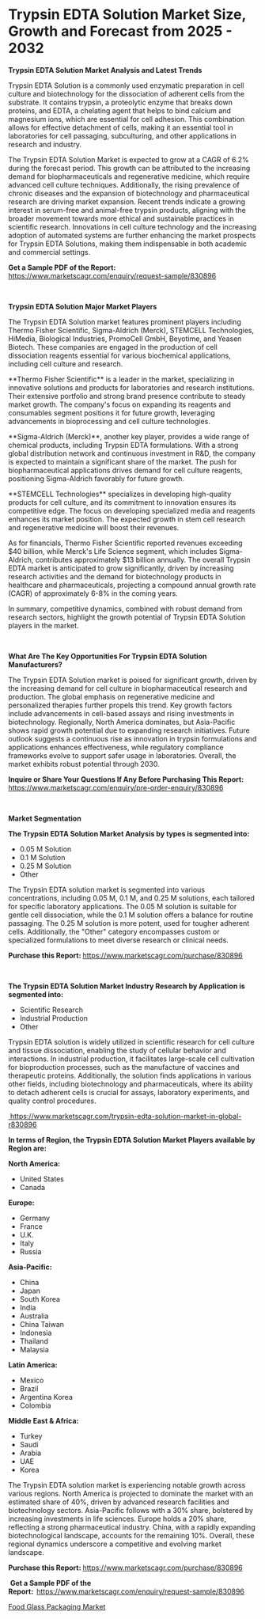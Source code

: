 <p><h1>Trypsin EDTA Solution Market Size, Growth and Forecast from 2025 - 2032</h1></p><p><strong>Trypsin EDTA Solution Market Analysis and Latest Trends</strong></p>
<p><p>Trypsin EDTA Solution is a commonly used enzymatic preparation in cell culture and biotechnology for the dissociation of adherent cells from the substrate. It contains trypsin, a proteolytic enzyme that breaks down proteins, and EDTA, a chelating agent that helps to bind calcium and magnesium ions, which are essential for cell adhesion. This combination allows for effective detachment of cells, making it an essential tool in laboratories for cell passaging, subculturing, and other applications in research and industry.</p><p>The Trypsin EDTA Solution Market is expected to grow at a CAGR of 6.2% during the forecast period. This growth can be attributed to the increasing demand for biopharmaceuticals and regenerative medicine, which require advanced cell culture techniques. Additionally, the rising prevalence of chronic diseases and the expansion of biotechnology and pharmaceutical research are driving market expansion. Recent trends indicate a growing interest in serum-free and animal-free trypsin products, aligning with the broader movement towards more ethical and sustainable practices in scientific research. Innovations in cell culture technology and the increasing adoption of automated systems are further enhancing the market prospects for Trypsin EDTA Solutions, making them indispensable in both academic and commercial settings.</p></p>
<p><strong>Get a Sample PDF of the Report:&nbsp;</strong> <a href="https://www.marketscagr.com/enquiry/request-sample/830896?utm_campaign=2095&utm_medium=2&utm_source=Github&utm_content=ia&utm_term=01042025&utm_id=trypsin-edta-solution">https://www.marketscagr.com/enquiry/request-sample/830896</a></p>
<p>&nbsp;</p>
<p><strong>Trypsin EDTA Solution Major Market Players</strong></p>
<p><p>The Trypsin EDTA Solution market features prominent players including Thermo Fisher Scientific, Sigma-Aldrich (Merck), STEMCELL Technologies, HiMedia, Biological Industries, PromoCell GmbH, Beyotime, and Yeasen Biotech. These companies are engaged in the production of cell dissociation reagents essential for various biochemical applications, including cell culture and research.</p><p>**Thermo Fisher Scientific** is a leader in the market, specializing in innovative solutions and products for laboratories and research institutions. Their extensive portfolio and strong brand presence contribute to steady market growth. The company's focus on expanding its reagents and consumables segment positions it for future growth, leveraging advancements in bioprocessing and cell culture technologies.</p><p>**Sigma-Aldrich (Merck)**, another key player, provides a wide range of chemical products, including Trypsin EDTA formulations. With a strong global distribution network and continuous investment in R&D, the company is expected to maintain a significant share of the market. The push for biopharmaceutical applications drives demand for cell culture reagents, positioning Sigma-Aldrich favorably for future growth.</p><p>**STEMCELL Technologies** specializes in developing high-quality products for cell culture, and its commitment to innovation ensures its competitive edge. The focus on developing specialized media and reagents enhances its market position. The expected growth in stem cell research and regenerative medicine will boost their revenues.</p><p>As for financials, Thermo Fisher Scientific reported revenues exceeding $40 billion, while Merck's Life Science segment, which includes Sigma-Aldrich, contributes approximately $13 billion annually. The overall Trypsin EDTA market is anticipated to grow significantly, driven by increasing research activities and the demand for biotechnology products in healthcare and pharmaceuticals, projecting a compound annual growth rate (CAGR) of approximately 6-8% in the coming years. </p><p>In summary, competitive dynamics, combined with robust demand from research sectors, highlight the growth potential of Trypsin EDTA Solution players in the market.</p></p>
<p>&nbsp;</p>
<p><strong>What Are The Key Opportunities For Trypsin EDTA Solution Manufacturers?</strong></p>
<p><p>The Trypsin EDTA Solution market is poised for significant growth, driven by the increasing demand for cell culture in biopharmaceutical research and production. The global emphasis on regenerative medicine and personalized therapies further propels this trend. Key growth factors include advancements in cell-based assays and rising investments in biotechnology. Regionally, North America dominates, but Asia-Pacific shows rapid growth potential due to expanding research initiatives. Future outlook suggests a continuous rise as innovation in trypsin formulations and applications enhances effectiveness, while regulatory compliance frameworks evolve to support safer usage in laboratories. Overall, the market exhibits robust potential through 2030.</p></p>
<p><strong>Inquire or Share Your Questions If Any Before Purchasing This Report:</strong> <a href="https://www.marketscagr.com/enquiry/pre-order-enquiry/830896?utm_campaign=2095&utm_medium=2&utm_source=Github&utm_content=ia&utm_term=01042025&utm_id=trypsin-edta-solution">https://www.marketscagr.com/enquiry/pre-order-enquiry/830896</a></p>
<p>&nbsp;</p>
<p><strong>Market Segmentation</strong></p>
<p><strong>The Trypsin EDTA Solution Market Analysis by types is segmented into:</strong></p>
<p><ul><li>0.05 M Solution</li><li>0.1 M Solution</li><li>0.25 M Solution</li><li>Other</li></ul></p>
<p><p>The Trypsin EDTA solution market is segmented into various concentrations, including 0.05 M, 0.1 M, and 0.25 M solutions, each tailored for specific laboratory applications. The 0.05 M solution is suitable for gentle cell dissociation, while the 0.1 M solution offers a balance for routine passaging. The 0.25 M solution is more potent, used for tougher adherent cells. Additionally, the "Other" category encompasses custom or specialized formulations to meet diverse research or clinical needs.</p></p>
<p><strong>Purchase this Report:&nbsp;</strong><a href="https://www.marketscagr.com/purchase/830896?utm_campaign=2095&utm_medium=2&utm_source=Github&utm_content=ia&utm_term=01042025&utm_id=trypsin-edta-solution">https://www.marketscagr.com/purchase/830896</a></p>
<p>&nbsp;</p>
<p><strong>The Trypsin EDTA Solution Market Industry Research by Application is segmented into:</strong></p>
<p><ul><li>Scientific Research</li><li>Industrial Production</li><li>Other</li></ul></p>
<p><p>Trypsin EDTA solution is widely utilized in scientific research for cell culture and tissue dissociation, enabling the study of cellular behavior and interactions. In industrial production, it facilitates large-scale cell cultivation for bioproduction processes, such as the manufacture of vaccines and therapeutic proteins. Additionally, the solution finds applications in various other fields, including biotechnology and pharmaceuticals, where its ability to detach adherent cells is crucial for assays, laboratory experiments, and quality control procedures.</p></p>
<p><a href="https://www.marketscagr.com/trypsin-edta-solution-market-in-global-r830896?utm_campaign=2095&utm_medium=2&utm_source=Github&utm_content=ia&utm_term=01042025&utm_id=trypsin-edta-solution">&nbsp;https://www.marketscagr.com/trypsin-edta-solution-market-in-global-r830896</a></p>
<p><strong>In terms of Region, the Trypsin EDTA Solution Market Players available by Region are:</strong></p>
<p>
    <p> <strong> North America: </strong>
        <ul>
            <li>United States</li>
            <li>Canada</li>
        </ul>
        </p> 
    <p> <strong> Europe: </strong>
        <ul>
            <li>Germany</li>
            <li>France</li>
            <li>U.K.</li>
            <li>Italy</li>
            <li>Russia</li>
        </ul>
        </p> 
    <p> <strong> Asia-Pacific: </strong>
        <ul>
            <li>China</li>
            <li>Japan</li>
            <li>South Korea</li>
            <li>India</li>
            <li>Australia</li>
            <li>China Taiwan</li>
            <li>Indonesia</li>
            <li>Thailand</li>
            <li>Malaysia</li>
        </ul>
        </p> 
    <p> <strong> Latin America: </strong>
        <ul>
            <li>Mexico</li>
            <li>Brazil</li>
            <li>Argentina Korea</li>
            <li>Colombia</li>
        </ul>
        </p> 
    <p> <strong> Middle East & Africa: </strong>
        <ul>
            <li>Turkey</li>
            <li>Saudi</li>
            <li>Arabia</li>
            <li>UAE</li>
            <li>Korea</li>
        </ul>
    </p>
    </p>
<p><p>The Trypsin EDTA solution market is experiencing notable growth across various regions. North America is projected to dominate the market with an estimated share of 40%, driven by advanced research facilities and biotechnology sectors. Asia-Pacific follows with a 30% share, bolstered by increasing investments in life sciences. Europe holds a 20% share, reflecting a strong pharmaceutical industry. China, with a rapidly expanding biotechnological landscape, accounts for the remaining 10%. Overall, these regional dynamics underscore a competitive and evolving market landscape.</p></p>
<p><strong>Purchase this Report: </strong><a href="https://www.marketscagr.com/purchase/830896?utm_campaign=2095&utm_medium=2&utm_source=Github&utm_content=ia&utm_term=01042025&utm_id=trypsin-edta-solution">https://www.marketscagr.com/purchase/830896</a></p>
<p>&nbsp;<strong>Get a Sample PDF of the Report:&nbsp;&nbsp;</strong><a href="https://www.marketscagr.com/enquiry/request-sample/830896?utm_campaign=2095&utm_medium=2&utm_source=Github&utm_content=ia&utm_term=01042025&utm_id=trypsin-edta-solution">https://www.marketscagr.com/enquiry/request-sample/830896</a></p>
<p><strong></strong></p>
<p><p><a href="https://github.com/gulaimolin/Market-Research-Report-List-7/blob/main/food-glass-packaging-market.md?utm_campaign=2095&utm_medium=2&utm_source=Github&utm_content=ia&utm_term=01042025&utm_id=trypsin-edta-solution">Food Glass Packaging Market</a></p></p>